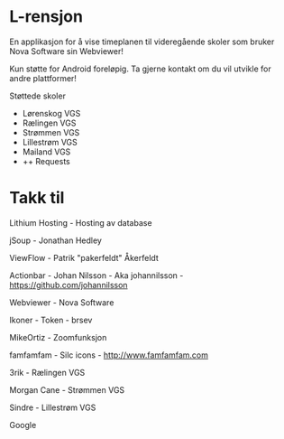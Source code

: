 L-rensjon
=========

En applikasjon for å vise timeplanen til videregående skoler som bruker Nova Software sin Webviewer!

Kun støtte for Android foreløpig. Ta gjerne kontakt om du vil utvikle for andre plattformer!

Støttede skoler
 - Lørenskog VGS
 - Rælingen VGS
 - Strømmen VGS
 - Lillestrøm VGS
 - Mailand VGS
 - ++ Requests

Takk til
========

Lithium Hosting - Hosting av database

jSoup - Jonathan Hedley

ViewFlow -  Patrik "pakerfeldt" Åkerfeldt

Actionbar - Johan Nilsson - Aka johannilsson - https://github.com/johannilsson

Webviewer -  Nova Software

Ikoner - Token - brsev

MikeOrtiz - Zoomfunksjon

famfamfam - Silc icons - http://www.famfamfam.com

3rik -  Rælingen VGS

Morgan Cane -  Strømmen VGS

Sindre - Lillestrøm VGS

Google



